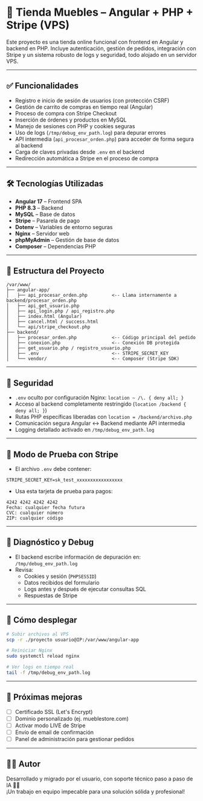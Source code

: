 # 🛒 Tienda Muebles – Angular + PHP + Stripe (VPS)

Este proyecto es una tienda online funcional con frontend en Angular y backend en PHP. Incluye autenticación, gestión de pedidos, integración con Stripe y un sistema robusto de logs y seguridad, todo alojado en un servidor VPS.

---

## ✅ Funcionalidades

- Registro e inicio de sesión de usuarios (con protección CSRF)
- Gestión de carrito de compras en tiempo real (Angular)
- Proceso de compra con Stripe Checkout
- Inserción de órdenes y productos en MySQL
- Manejo de sesiones con PHP y cookies seguras
- Uso de logs (`/tmp/debug_env_path.log`) para depurar errores
- API intermedia (`api_procesar_orden.php`) para acceder de forma segura al backend
- Carga de claves privadas desde `.env` en el backend
- Redirección automática a Stripe en el proceso de compra

---

## 🛠 Tecnologías Utilizadas

- **Angular 17** – Frontend SPA
- **PHP 8.3** – Backend
- **MySQL** – Base de datos
- **Stripe** – Pasarela de pago
- **Dotenv** – Variables de entorno seguras
- **Nginx** – Servidor web
- **phpMyAdmin** – Gestión de base de datos
- **Composer** – Dependencias PHP

---

## 📁 Estructura del Proyecto

```
/var/www/
├── angular-app/
│   ├── api_procesar_orden.php         <-- Llama internamente a backend/procesar_orden.php
│   ├── api_get_usuario.php
│   ├── api_login.php / api_registro.php
│   ├── index.html (Angular)
│   ├── cancel.html / success.html
│   └── api/stripe_checkout.php
├── backend/
│   ├── procesar_orden.php             <-- Código principal del pedido
│   ├── conexion.php                   <-- Conexión DB protegida
│   ├── get_usuario.php / registro_usuario.php
│   ├── .env                           <-- STRIPE_SECRET_KEY
│   └── vendor/                        <-- Composer (Stripe SDK)
```

---

## 🔐 Seguridad

- `.env` oculto por configuración Nginx: `location ~ /\. { deny all; }`
- Acceso al backend completamente restringido (`location /backend { deny all; }`)
- Rutas PHP específicas liberadas con `location = /backend/archivo.php`
- Comunicación segura Angular ↔ Backend mediante API intermedia
- Logging detallado activado en `/tmp/debug_env_path.log`

---

## 🧪 Modo de Prueba con Stripe

- El archivo `.env` debe contener:
```env
STRIPE_SECRET_KEY=sk_test_xxxxxxxxxxxxxxxxx
```

- Usa esta tarjeta de prueba para pagos:
```
4242 4242 4242 4242
Fecha: cualquier fecha futura
CVC: cualquier número
ZIP: cualquier código
```

---

## 🧰 Diagnóstico y Debug

- El backend escribe información de depuración en: `/tmp/debug_env_path.log`
- Revisa:
  - Cookies y sesión (`PHPSESSID`)
  - Datos recibidos del formulario
  - Logs antes y después de ejecutar consultas SQL
  - Respuestas de Stripe

---

## 🚀 Cómo desplegar

```bash
# Subir archivos al VPS
scp -r ./proyecto usuario@IP:/var/www/angular-app

# Reiniciar Nginx
sudo systemctl reload nginx

# Ver logs en tiempo real
tail -f /tmp/debug_env_path.log
```

---

## 📌 Próximas mejoras

- [ ] Certificado SSL (Let's Encrypt)
- [ ] Dominio personalizado (ej. mueblestore.com)
- [ ] Activar modo LIVE de Stripe
- [ ] Envío de email de confirmación
- [ ] Panel de administración para gestionar pedidos

---

## 👨‍💻 Autor

Desarrollado y migrado por el usuario, con soporte técnico paso a paso de IA 🤖🚀  
¡Un trabajo en equipo impecable para una solución sólida y profesional!
